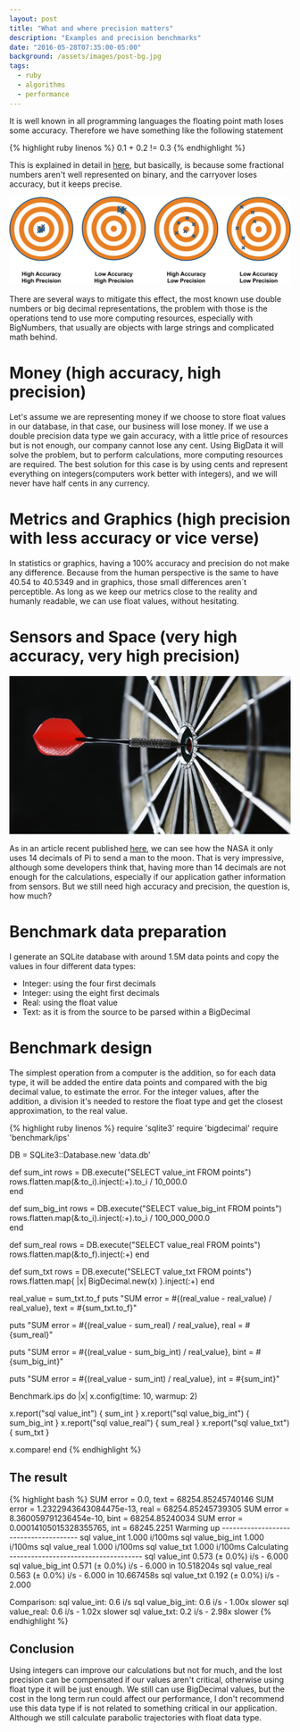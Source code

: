 ```yaml
---
layout: post
title: "What and where precision matters"
description: "Examples and precision benchmarks"
date: "2016-05-28T07:35:00-05:00"
background: /assets/images/post-bg.jpg
tags:
  - ruby
  - algorithms
  - performance
---
```



It is well known in all programming languages the floating point math loses some accuracy. Therefore we have something like the following statement

{% highlight ruby linenos %}
0.1 + 0.2 != 0.3
{% endhighlight %}

This is explained in detail in [here](http://0.30000000000000004.com/), but basically, is because some fractional numbers aren't well represented on binary, and the carryover loses accuracy, but it keeps precise.

<img class="img-fluid" src="/assets/media/accuracy-vs-precision.jpg" alt="accuracy vs precision">

There are several ways to mitigate this effect, the most known use double numbers or big decimal representations, the problem with those is the operations tend to use more computing resources, especially with BigNumbers, that usually are objects with large strings and complicated math behind.

# Money (high accuracy, high precision)

Let's assume we are representing money if we choose to store float values in our database, in that case, our business will lose money. If we use a double precision data type we gain accuracy, with a little price of resources but is not enough, our company cannot lose any cent. Using BigData it will solve the problem, but to perform calculations, more computing resources are required.  The best solution for this case is by using cents and represent everything on integers(computers work better with integers), and we will never have half cents in any currency.

# Metrics and Graphics (high precision with less accuracy or vice verse)

In statistics or graphics, having a 100% accuracy and precision do not make any difference. Because from the human perspective is the same to have  40.54 to 40.5349 and in graphics, those small differences aren´t perceptible. As long as we keep our metrics close to the reality and humanly readable, we can use float values, without hesitating.

# Sensors and Space (very high accuracy, very high precision)

<img class="img-fluid" src="/assets/media/dart.jpg" alt="dart">

As in an article recent published [here](http://www.jpl.nasa.gov/edu/news/2016/3/16/how-many-decimals-of-pi-do-we-really-need/), we can see how the NASA it only uses 14 decimals of Pi to send a man to the moon. That is very impressive, although some developers think that, having more than 14 decimals are not enough for the calculations, especially if our application gather information from sensors. But we still need high accuracy and precision, the question is, how much?

# Benchmark data preparation

I generate an SQLite database with around 1.5M data points and copy the values in four different data types:

* Integer: using the four first decimals  
* Integer: using the eight first decimals
* Real: using the float value
* Text: as it is from the source to be parsed within a BigDecimal

# Benchmark design

The simplest operation from a computer is the addition, so for each data type, it will be added the entire data points and compared with the big decimal value, to estimate the error. For the integer values, after the addition, a division it's needed to restore the float type and get the closest approximation, to the real value.

{% highlight ruby linenos %}
require 'sqlite3'
require 'bigdecimal'
require 'benchmark/ips'

DB = SQLite3::Database.new 'data.db'

def sum_int
  rows = DB.execute("SELECT value_int FROM points")
  rows.flatten.map(&:to_i).inject(:+).to_i  / 10_000.0  
end

def sum_big_int
  rows = DB.execute("SELECT value_big_int FROM points")
  rows.flatten.map(&:to_i).inject(:+).to_i  / 100_000_000.0  
end

def sum_real
  rows = DB.execute("SELECT value_real FROM points")
  rows.flatten.map(&:to_f).inject(:+)
end

def sum_txt
  rows = DB.execute("SELECT value_txt FROM points")
  rows.flatten.map{ |x| BigDecimal.new(x) }.inject(:+)
end

real_value = sum_txt.to_f
puts "SUM error = #{(real_value - real_value) / real_value}, text = #{sum_txt.to_f}"

puts "SUM error = #{(real_value - sum_real) / real_value}, real = #{sum_real}"

puts "SUM error = #{(real_value - sum_big_int) / real_value}, bint = #{sum_big_int}"

puts "SUM error = #{(real_value - sum_int) / real_value}, int  = #{sum_int}"

Benchmark.ips do |x|
  x.config(time: 10, warmup: 2)

  x.report("sql value_int") { sum_int }
  x.report("sql value_big_int") { sum_big_int }
  x.report("sql value_real") { sum_real }
  x.report("sql value_txt") { sum_txt }

  x.compare!
end
{% endhighlight %}

## The result
{% highlight bash %}
SUM error = 0.0, text = 68254.85245740146
SUM error = 1.2322943643084475e-13, real = 68254.85245739305
SUM error = 8.360059791236454e-10, bint = 68254.85240034
SUM error = 0.00014105015328355765, int  = 68245.2251
Warming up --------------------------------------
       sql value_int     1.000  i/100ms
   sql value_big_int     1.000  i/100ms
      sql value_real     1.000  i/100ms
       sql value_txt     1.000  i/100ms
Calculating -------------------------------------
       sql value_int      0.573  (± 0.0%) i/s -      6.000
   sql value_big_int      0.571  (± 0.0%) i/s -      6.000  in  10.518204s
      sql value_real      0.563  (± 0.0%) i/s -      6.000  in  10.667458s
       sql value_txt      0.192  (± 0.0%) i/s -      2.000

Comparison:
       sql value_int:        0.6 i/s
   sql value_big_int:        0.6 i/s - 1.00x slower
      sql value_real:        0.6 i/s - 1.02x slower
       sql value_txt:        0.2 i/s - 2.98x slower
{% endhighlight %}

## Conclusion

Using integers can improve our calculations but not for much, and the lost precision can be compensated if our values aren't critical, otherwise using float type it will be just enough. We still can use BigDecimal values, but the cost in the long term run could affect our performance, I don't recommend use this data type if is not related to something critical in our application. Although we still calculate parabolic trajectories with float data type.
